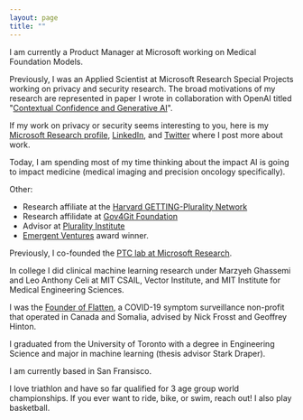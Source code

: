 ```yaml
---
layout: page
title: ""
---
```


I am currently a Product Manager at Microsoft working on Medical Foundation Models. 

Previously, I was an Applied Scientist at Microsoft Research Special Projects working on privacy and security research. The broad motivations of my research are represented in paper I wrote in collaboration with OpenAI titled "[Contextual Confidence and Generative AI](https://arxiv.org/abs/2311.01193)". 

If my work on privacy or security seems interesting to you, here is my [Microsoft Research profile](https://www.microsoft.com/en-us/research/people/shreyjain/), [LinkedIn](https://www.linkedin.com/in/shrey-j-9869b213a/), and [Twitter](https://twitter.com/shreyjaineth) where I post more about work. 

Today, I am spending most of my time thinking about the impact AI is going to impact medicine (medical imaging and precision oncology specifically). 

Other: 

- Research affiliate at the [Harvard GETTING-Plurality Network](https://gettingplurality.org/people/) 
- Research affilidate at [Gov4Git Foundation](https://gov4git.org/)
- Advisor at [Plurality Institute](https://www.plurality.institute/about)
- [Emergent Ventures](https://www.mercatus.org/emergent-ventures) award winner. 

Previously, I co-founded the [PTC lab at Microsoft Research](https://www.microsoft.com/en-us/research/group/plural-technology-collaboratory/). 

In college I did clinical machine learning research under Marzyeh Ghassemi and Leo Anthony Celi at MIT CSAIL,  Vector Institute, and MIT Institute for Medical Engineering Sciences. 

I was the [Founder of Flatten](https://flatten.ca/), a COVID-19 symptom surveillance non-profit that operated in Canada and Somalia, advised by Nick Frosst and Geoffrey Hinton. 

I graduated from the University of Toronto with a degree in Engineering Science and major in machine learning (thesis advisor Stark Draper). 

I am currently based in San Fransisco. 

I love triathlon and have so far qualified for 3 age group world championships. If you ever want to ride, bike, or swim, reach out! I also play basketball. 
